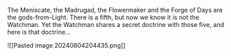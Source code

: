 The Meniscate, the Madrugad, the Flowermaker and the Forge of Days are the gods-from-Light. There is a fifth, but now we know it is not the Watchman. Yet the Watchman shares a secret doctrine with those five, and here is that doctrine...

![[Pasted image 20240804204435.png]]